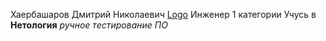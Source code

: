 Хаербашаров Дмитрий Николаевич 
[Logo](IMG20231114124807.jpg)
Инженер 1 категории 
Учусь в **Нетология** _ручное тестирование ПО_
